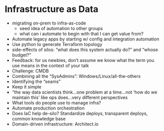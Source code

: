 # Infrastructure as Data

- migrating on-prem to infra-as-code
  - seed idea of automation to other groups
  - what can i automate to begin with that I can get value from?
- Automate legacy apps by starting w/ config and integration automation
- Use python to generate Terraform topology
- side-effects of silos: “what does this system actually do?” and “whose budget?”
- Feedback: for us newbies, don’t assume we know what the term you use means in the context of your talk
- Challenge: CMDB
- Combining all the “SysAdmins”: Windows/Linux/all-the-others
- Identifying the “seams”
- Keep it simple
- “the way data scientists think…one problem at a time…not ‘how do we maintain this’ like ops does…very different perspectives
- What tools do people use to manage infra?
- Automate production orchestration
- Does IaC help de-silo? Standardize deploys, transparent deploys, common knowledge base
- Domain-driven infrastructure: Architect.io
